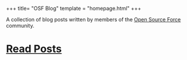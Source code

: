 +++
title= "OSF Blog"
template = "homepage.html"
+++

A collection of blog posts written by members of the [Open Source Force](https://github.com/opensource-force) community.


# [Read Posts](./posts)
